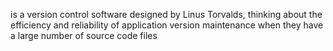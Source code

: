 is a version control software designed by Linus Torvalds, thinking about the efficiency and reliability of application version maintenance when they have a large number of source code files